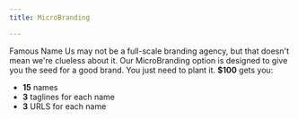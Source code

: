 ```yaml
---
title: MicroBranding

---
```


Famous Name Us may not be a full-scale branding agency, but that doesn't mean we're clueless about it. Our MicroBranding option is designed to give you the seed for a good brand. You just need to plant it. **$100** gets you:

- **15** names
- **3** taglines for each name
- **3** URLS for each name


